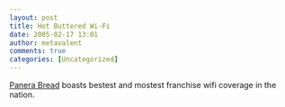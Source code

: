 ```yaml
---
layout: post
title: Hot Buttered Wi-Fi
date: 2005-02-17 13:01
author: metavalent
comments: true
categories: [Uncategorized]
---
```

<a href="http://www.panerabread.com/wifi.aspx">Panera Bread</a> boasts bestest and mostest franchise wifi coverage in the nation.
